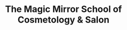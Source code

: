 ---
title: "The Magic Mirror School of Cosmetology & Salon"
url: /martinsville/the-magic-mirror-school-of-cosmetology-und-salon/
shop: Friseur
---